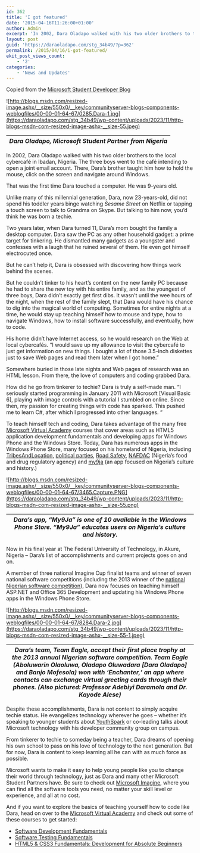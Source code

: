 ```yaml
---
id: 362
title: 'I got featured'
date: '2015-04-16T11:26:00+01:00'
author: Admin
excerpt: 'In 2002, Dara Oladapo walked with his two older brothers to the local cybercafé in Ibadan, Nigeria. The three boys went to the café intending to open a joint email account. There, Dara’s brother taught him how to hold the mouse, click on the screen and navigate around Windows.'
layout: post
guid: 'https://daraoladapo.com/stg_34b49/?p=362'
permalink: /2015/04/16/i-got-featured/
ekit_post_views_count:
    - '2'
categories:
    - 'News and Updates'
---
```


Copied from the [Microsoft Student Developer Blog](http://bit.ly/mspDara)

![http://blogs.msdn.com/resized-image.ashx/__size/550x0/__key/communityserver-blogs-components-weblogfiles/00-00-01-64-67/0285.Dara-1.jpg](https://daraoladapo.com/stg_34b49/wp-content/uploads/2023/11/http-blogs-msdn-com-resized-image-ashx-__size-55.jpeg)

| *Dara Oladapo, Microsoft Student Partner from Nigeria* |
|---|

In 2002, Dara Oladapo walked with his two older brothers to the local cybercafé in Ibadan, Nigeria. The three boys went to the café intending to open a joint email account. There, Dara’s brother taught him how to hold the mouse, click on the screen and navigate around Windows.

That was the first time Dara touched a computer. He was 9-years old.

Unlike many of this millennial generation, Dara, now 23-years-old, did not spend his toddler years binge watching *Sesame Street* on Netflix or tapping a touch screen to talk to Grandma on Skype. But talking to him now, you’d think he was born a techie.

Two years later, when Dara turned 11, Dara’s mom bought the family a desktop computer. Dara saw the PC as any other household gadget: a prime target for tinkering. He dismantled many gadgets as a youngster and confesses with a laugh that he ruined several of them. He even got himself electrocuted once.

But he can’t help it, Dara is obsessed with discovering how things work behind the scenes.

But he couldn’t tinker to his heart’s content on the new family PC because he had to share the new toy with his entire family, and as the youngest of three boys, Dara didn’t exactly get first dibs. It wasn’t until the wee hours of the night, when the rest of the family slept, that Dara would have his chance to dig into the magical world of computing. Sometimes for entire nights at a time, he would stay up teaching himself how to mouse and type, how to navigate Windows, how to install software successfully, and eventually, how to code.

His home didn’t have Internet access, so he would research on the Web at local cybercafés. “I would save up my allowance to visit the cybercafé to just get information on new things. I bought a lot of those 3.5-inch diskettes just to save Web pages and read them later when I got home.”

Somewhere buried in those late nights and Web pages of research was an HTML lesson. From there, the love of computers and coding grabbed Dara.

How did he go from tinkerer to techie? Dara is truly a self-made man. “I seriously started programming in January 2011 with Microsoft \[Visual Basic 6\], playing with image controls with a tutorial I stumbled on online. Since then, my passion for creating things with code has sparked. This pushed me to learn C#, after which I progressed into other languages. “

To teach himself tech and coding, Dara takes advantage of the many free [Microsoft Virtual Academy](http://www.microsoftvirtualacademy.com/training-topics/app-development) courses that cover areas such as HTML5 application development fundamentals and developing apps for Windows Phone and the Windows Store. Today, Dara has numerous apps in the Windows Phone Store, many focused on his homeland of Nigeria, including [TribesAndLocation](http://www.windowsphone.com/en-us/store/app/tribesandlocation/764e8e25-0507-4c51-8bfc-75430206f92c), [political parties](http://www.windowsphone.com/en-us/store/app/political-parties/93c64432-323e-4660-92aa-913423dd0d3c), [Road Safety](http://www.windowsphone.com/en-us/store/app/road-safety/b9cc4377-4532-4bd7-8235-20d4b18e3b4a), [NAFDAC](http://www.windowsphone.com/en-us/store/app/nafdac/b8f600c0-cc1a-48f8-842d-909d3b6b8649) (Nigeria’s food and drug regulatory agency) and [my9ja](http://www.windowsphone.com/en-us/store/app/my9ja/7d6c6c43-be6b-4bd3-8b09-f6e82e77f56b) (an app focused on Nigeria’s culture and history.)

![http://blogs.msdn.com/resized-image.ashx/__size/550x0/__key/communityserver-blogs-components-weblogfiles/00-00-01-64-67/3465.Capture.PNG](https://daraoladapo.com/stg_34b49/wp-content/uploads/2023/11/http-blogs-msdn-com-resized-image-ashx-__size-55.png)

| *Dara’s app, “My9Ja” is one of 10 available in the Windows Phone Store. “My9Ja” educates users on Nigeria’s culture and history.* |
|---|

Now in his final year at The Federal University of Technology, in Akure, Nigeria – Dara’s list of accomplishments and current projects goes on and on.

A member of three national Imagine Cup finalist teams and winner of seven national software competitions (including the 2013 winner of the [national Nigerian software competition](https://www.futa.edu.ng/futacms/newspage.php?newsid=161)), Dara now focuses on teaching himself ASP.NET and Office 365 Development and updating his Windows Phone apps in the Windows Phone Store.

![http://blogs.msdn.com/resized-image.ashx/__size/550x0/__key/communityserver-blogs-components-weblogfiles/00-00-01-64-67/8284.Dara-2.jpg](https://daraoladapo.com/stg_34b49/wp-content/uploads/2023/11/http-blogs-msdn-com-resized-image-ashx-__size-55-1.jpeg)

| *Dara’s team, Team Eagle, accept their first place trophy at the 2013 annual Nigerian software competition. Team Eagle (Aboluwarin Olaoluwa, Oladapo Oluwadara \[Dara Oladapo\] and Banjo Mofesola) won with ‘Enchanter,’ an app where contacts can exchange virtual greeting cards through their phones. (Also pictured: Professor Adebiyi Daramola and Dr. Kayode Alese)* |
|---|

Despite these accomplishments, Dara is not content to simply acquire techie status. He evangelizes technology wherever he goes – whether it’s speaking to younger students about [YouthSpark](http://www.microsoft.com/about/corporatecitizenship/en-us/youthspark/) or co-leading talks about Microsoft technology with his developer community group on campus.

From tinkerer to techie to someday being a teacher, Dara dreams of opening his own school to pass on his love of technology to the next generation. But for now, Dara is content to keep learning all he can with as much force as possible.

Microsoft wants to make it easy to help young people like you to change their world through technology, just as Dara and many other Microsoft Student Partners have. Be sure to check out [Microsoft Imagine](https://msdn.microsoft.com/en-us/imagineaccess), where you can find all the software tools you need, no matter your skill level or experience, and all at no cost.

And if you want to explore the basics of teaching yourself how to code like Dara, head on over to the [Microsoft Virtual Academy](http://www.microsoftvirtualacademy.com/) and check out some of these courses to get started:

- [Software Development Fundamentals](http://www.microsoftvirtualacademy.com/training-courses/software-development-fundamentals)
- [Software Testing Fundamentals](http://www.microsoftvirtualacademy.com/training-courses/software-testing-fundamentals)
- [HTML5 &amp; CSS3 Fundamentals: Development for Absolute Beginners](http://www.microsoftvirtualacademy.com/training-courses/html5-css3-fundamentals-development-for-absolute-beginners)